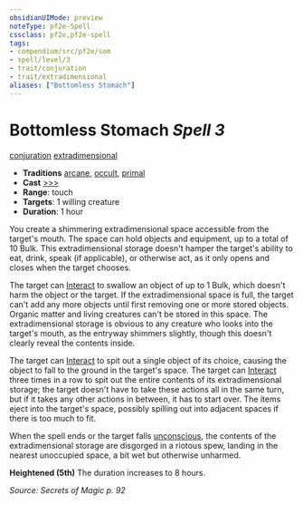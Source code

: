 ```yaml
---
obsidianUIMode: preview
noteType: pf2e-Spell
cssclass: pf2e,pf2e-spell
tags:
- compendium/src/pf2e/som
- spell/level/3
- trait/conjuration
- trait/extradimensional
aliases: ["Bottomless Stomach"]
---
```

# Bottomless Stomach *Spell 3*   
[conjuration](rules/traits/conjuration.md "Conjuration School Trait")  [extradimensional](rules/traits/extradimensional.md "Extradimensional Effect Trait")  

- **Traditions** [arcane](rules/traits/arcane.md "Arcane Tradition Trait"), [occult](rules/traits/occult.md "Occult Tradition Trait"), [primal](rules/traits/primal.md "Primal Tradition Trait")
- **Cast** [>>>](rules/core-rulebook/chapter-9-playing-the-game.md#Actions "Three-Action") 
- **Range**: touch
- **Targets**: 1 willing creature
- **Duration**: 1 hour

You create a shimmering extradimensional space accessible from the target's mouth. The space can hold objects and equipment, up to a total of 10 Bulk. This extradimensional storage doesn't hamper the target's ability to eat, drink, speak (if applicable), or otherwise act, as it only opens and closes when the target chooses.

The target can [Interact](rules/actions/interact.md) to swallow an object of up to 1 Bulk, which doesn't harm the object or the target. If the extradimensional space is full, the target can't add any more objects until first removing one or more stored objects. Organic matter and living creatures can't be stored in this space. The extradimensional storage is obvious to any creature who looks into the target's mouth, as the entryway shimmers slightly, though this doesn't clearly reveal the contents inside.

The target can [Interact](rules/actions/interact.md) to spit out a single object of its choice, causing the object to fall to the ground in the target's space. The target can [Interact](rules/actions/interact.md) three times in a row to spit out the entire contents of its extradimensional storage; the target doesn't have to take these actions all in the same turn, but if it takes any other actions in between, it has to start over. The items eject into the target's space, possibly spilling out into adjacent spaces if there is too much to fit.

When the spell ends or the target falls [unconscious](rules/conditions.md#Unconscious), the contents of the extradimensional storage are disgorged in a riotous spew, landing in the nearest unoccupied space, a bit wet but otherwise unharmed.

**Heightened (5th)** The duration increases to 8 hours.

*Source: Secrets of Magic p. 92*